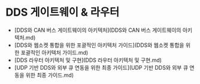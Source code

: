 # DDS 게이트웨이 & 라우터



- [DDS와 CAN 버스 게이트웨이의 아키텍처](DDS와 CAN 버스 게이트웨이의 아키텍처.md)
- [DDS와 웹소켓 통합을 위한 포괄적인 아키텍처 가이드](DDS와 웹소켓 통합을 위한 포괄적인 아키텍처 가이드.md)
- [DDS 라우터 아키텍처 및 구현](DDS 라우터 아키텍처 및 구현.md)
- [UDP 기반 DDS와 외부 큐 연동을 위한 최종 가이드](UDP 기반 DDS와 외부 큐 연동을 위한 최종 가이드.md)
